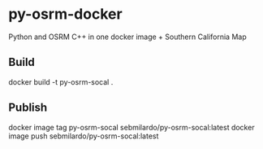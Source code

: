 # py-osrm-docker
Python and OSRM C++ in one docker image + Southern California Map 

## Build

docker build -t py-osrm-socal .

## Publish

docker image tag py-osrm-socal sebmilardo/py-osrm-socal:latest
docker image push sebmilardo/py-osrm-socal:latest